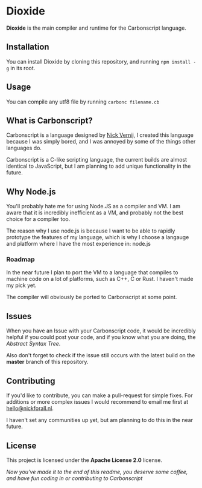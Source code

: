 # Dioxide

**Dioxide** is the main compiler and runtime for the Carbonscript language.

## Installation

You can install Dioxide by cloning this repository, and running `npm install -g` in its root.

## Usage

You can compile any utf8 file by running `carbonc filename.cb`

## What is Carbonscript?

Carbonscript is a language designed by [Nick Vernij](https://github.com/nickforall), I created this language because I was simply bored, and I was annoyed by some of the things other languages do.

Carbonscript is a C-like scripting language, the current builds are almost identical to JavaScript, but I am planning to add unique functionality in the future.

## Why Node.js

You'll probably hate me for using Node.JS as a compiler and VM. I am aware that it is incredibly inefficient as a VM, and probably not the best choice for a compiler too.

The reason why I use node.js is because I want to be able to rapidly prototype the features of my language, which is why I choose a langauge and platform where I have the most experience in: node.js

### Roadmap

In the near future I plan to port the VM to a language that compiles to machine code on a lot of platforms, such as C++, C or Rust. I haven't made my pick yet.

The compiler will obviously be ported to Carbonscript at some point.

## Issues

When you have an Issue with your Carbonscript code, it would be incredibly helpful if you could post your code, and if you know what you are doing, the _Abstract Syntax Tree_.

Also don't forget to check if the issue still occurs with the latest build on the **master** branch of this repository.

## Contributing

If you'd like to contribute, you can make a pull-request for simple fixes. For additions or more complex issues I would recommend to email me first at [hello@nickforall.nl](mailto:hello@nickforall.nl).

I haven't set any communities up yet, but am planning to do this in the near future.

## License

This project is licensed under the **Apache License 2.0** license.

_Now you've made it to the end of this readme, you deserve some coffee, and have fun coding in or contributing to Carbonscript_
